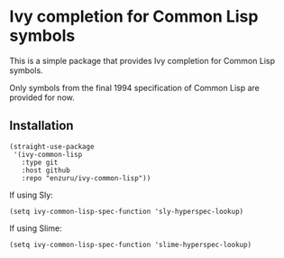 # Ivy completion for Common Lisp symbols

This is a simple package that provides Ivy completion for Common Lisp symbols.

Only symbols from the final 1994 specification of Common Lisp are provided for now.

## Installation

```
(straight-use-package
 '(ivy-common-lisp
   :type git
   :host github
   :repo "enzuru/ivy-common-lisp"))
```

If using Sly:

```
(setq ivy-common-lisp-spec-function 'sly-hyperspec-lookup)
```

If using Slime:

```
(setq ivy-common-lisp-spec-function 'slime-hyperspec-lookup)
```
